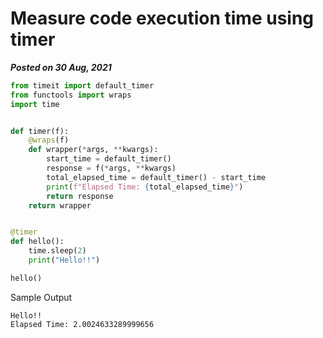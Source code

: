 # Measure code execution time using timer
**_Posted on 30 Aug, 2021_**

```python
from timeit import default_timer
from functools import wraps
import time


def timer(f):
    @wraps(f)
    def wrapper(*args, **kwargs):
        start_time = default_timer()
        response = f(*args, **kwargs)
        total_elapsed_time = default_timer() - start_time
        print(f"Elapsed Time: {total_elapsed_time}")
        return response
    return wrapper


@timer
def hello():
    time.sleep(2)
    print("Hello!!")

hello()
```

Sample Output

```
Hello!!
Elapsed Time: 2.0024633289999656
```
